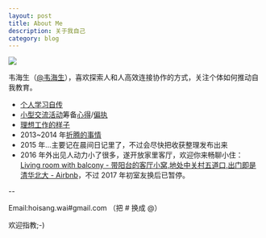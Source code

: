 ```yaml
---
layout: post
title: About Me
description: 关于我自己
category: blog
---
```



![ ](https://cdn.gushihao.com/tx.jpg)

韦海生（[@韦海生](http://weibo.com/weihaisheng)），喜欢探索人和人高效连接协作的方式，关注个体如何推动自我教育。



- [个人学习自传](https://ishanshan.gitbooks.io/self-education/content/)
- [小型交流活动](http://ishanshan.top/community/IdxActivity.html)筹备[心得](http://openmindclub.qiniudn.com/ishanshan/ResCommunity/HbCAPEMeetupOrganizer.pdf)/[偏执](http://openmindclub.qiniudn.com/ishanshan/ResCommunity/OpinionActivity1506-ishanshan.pdf)
- [理想工作的样子](https://workflowy.com/s/prp3SaINGB)
- 2013~2014 年[折腾的事情](http://www.slideshare.net/ssusere6acd7/presentations)
- 2015 年…主要记在晨间日记里了，不过会尽快把收获整理发布出来
- 2016 年外出见人动力小了很多，遂开放家里客厅，欢迎你来畅聊小住：[Living room with balcony - 带阳台的客厅小窝,地处中关村五道口,出门即是清华北大 - Airbnb](http://openmindclub.qiniudn.com/ishanshan/AirbnbHQJY404.htm)，不过 2017 年初室友换后已暂停。


--


Email:hoisang.wai#gmail.com （把 # 换成 @）

欢迎指教;-)




